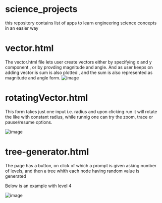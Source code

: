 # science_projects
this repository contains list of apps to learn engineering science concepts in an easier way

# vector.html
The vector.html file lets user create vectors either by specifying x and y component , or by provding magnitude and angle.
And as user keeps on adding vector is sum is also plotted , and the sum is also represented as magnitude and angle form.
![image](https://user-images.githubusercontent.com/20777854/82326485-85917e80-99fa-11ea-8eef-74e7985dd605.png)

# rotatingVector.html

This form takes just one input i.e. radius and upon clicking run it will rotate the like with constant radius, while runnig one can try the zoom, trace or pause/resume options.

![image](https://user-images.githubusercontent.com/20777854/82336209-eb383780-9a07-11ea-8f01-c4fc042e72e6.png)

# tree-generator.html

The page has a button, on click of which a prompt is given asking number of levels, and then a tree whith each node having random value is generated

Below is an example with level 4

![image](https://user-images.githubusercontent.com/20777854/99880826-c6817e80-2c3b-11eb-883b-49000a0725d6.png)
